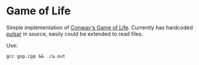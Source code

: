 # Game of Life

Simple implementation of [Conway's Game of
Life](https://en.wikipedia.org/wiki/Conway%27s_Game_of_Life). Currently has
hardcoded [pulsar](http://conwaylife.com/w/index.php?title=Pulsar) in source,
easily could be extended to read files.

Use:

```
gcc gop.cpp && ./a.out
```
